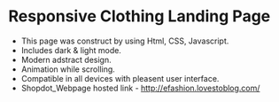 # Responsive Clothing Landing Page
- This page was construct by using Html, CSS, Javascript.
- Includes dark & light mode.
- Modern adstract design.
- Animation while scrolling.
- Compatible in all devices with pleasent user interface.
- Shopdot_Webpage hosted link - http://efashion.lovestoblog.com/
